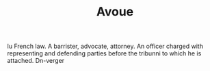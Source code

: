 ---
title: Avoue
permalink: "/definitions/avoue.html"
body: Iu French law. A barrister, advocate, attorney. An officer charged with representing
  and defending parties before the tribunni to which he is attached. Dn-verger
published_at: '2018-07-07'
layout: post
---